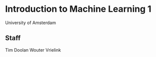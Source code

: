 # Introduction to Machine Learning 1

University of Amsterdam

## Staff

Tim Doolan
Wouter Vrielink


